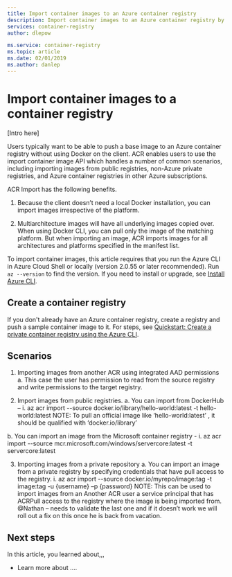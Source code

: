 ```yaml
---
title: Import container images to an Azure container registry 
description: Import container images to an Azure container registry by using Azure APIs, without needing to run Docker commands.
services: container-registry
author: dlepow

ms.service: container-registry
ms.topic: article
ms.date: 02/01/2019
ms.author: danlep
---
```


# Import container images to a container registry 

[Intro here]

Users typically want to be able to push a base image to an Azure container registry without using Docker on the client. ACR enables users to use the import container image API which handles a number of common scenarios, including importing images from public registries, non-Azure private registries, and Azure container registries in other Azure subscriptions.

ACR Import has the following benefits. 
1. Because the client doesn’t need a local Docker installation, you can import images irrespective of the platform. 

2. Multiarchitecture images will have all underlying images copied over. When using Docker CLI, you can pull only the image of the matching platform. But when importing an image, ACR imports images for all architectures and platforms specified in the manifest list.  

To import container images, this article requires that you run the Azure CLI in Azure Cloud Shell or locally (version 2.0.55 or later recommended). Run `az --version` to find the version. If you need to install or upgrade, see [Install Azure CLI][azure-cli].

## Create a container registry

If you don't already have an Azure container registry, create a registry and push a sample container image to it. For steps, see [Quickstart: Create a private container registry using the Azure CLI](container-registry-get-started-azure-cli.md).


## Scenarios

1.	Importing images from another ACR using integrated AAD permissions
a.	This case the user has permission to read from the source registry and write permissions to the target registry.
 
2.	Import images from public registries. 
a.	You can import from DockerHub – 
i.	az acr import  --source docker.io/library/hello-world:latest   -t  hello-world:latest
NOTE: To pull an official image like ‘hello-world:latest’ , it should be qualified with ‘docker.io/library’
 
b.	You can import an image from the Microsoft container registry  - 
i.	az acr import  --source mcr.microsoft.com/windows/servercore:latest  -t servercore:latest
 
3.	Importing images from a private repository
a.	You can import an image from a private registry by specifying credentials that have pull access to the registry. 
i.	az acr import  --source docker.io/myrepo/image:tag    -t  image:tag -u {username} –p {password}
NOTE: This can be used to import images from an Another ACR user a service principal that has ACRPull access to the registry where the image is being imported from.  @Nathan – needs to validate the last one and if it doesn’t work we will roll out a fix on this once he is back from vacation.

## Next steps

In this article, you learned about,,,

* Learn more about ....


<!-- LINKS - external -->
[docker-linux]: https://docs.docker.com/engine/installation/#supported-platforms
[docker-login]: https://docs.docker.com/engine/reference/commandline/login/
[docker-mac]: https://docs.docker.com/docker-for-mac/
[docker-pull]: https://docs.docker.com/engine/reference/commandline/pull/
[docker-windows]: https://docs.docker.com/docker-for-windows/

<!-- LINKS - Internal -->
[az-login]: /cli/azure/reference-index#az-login
[az-acr-login]: /cli/azure/acr#az-acr-login
[az-acr-show]: /cli/azure/acr#az-acr-show
[az-vm-create]: /cli/azure/vm#az-vm-create
[az-vm-show]: /cli/azure/vm#az-vm-show
[az-vm-identity-assign]: /cli/azure/vm/identity#az-vm-identity-assign
[az-role-assignment-create]: /cli/azure/role/assignment#az-role-assignment-create
[az-acr-login]: /cli/azure/acr#az-acr-login
[az-identity-show]: /cli/azure/identity#az-identity-show
[azure-cli]: /cli/azure/install-azure-cli